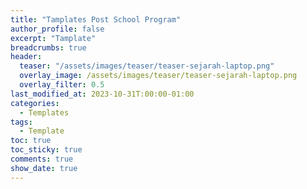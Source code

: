 ```yaml
---
title: "Tamplates Post School Program"
author_profile: false
excerpt: "Tamplate"
breadcrumbs: true
header:
  teaser: "/assets/images/teaser/teaser-sejarah-laptop.png"
  overlay_image: /assets/images/teaser/teaser-sejarah-laptop.png
  overlay_filter: 0.5
last_modified_at: 2023-10-31T:00:00-01:00
categories:
  - Templates
tags:
  - Template
toc: true
toc_sticky: true
comments: true
show_date: true
---
```


